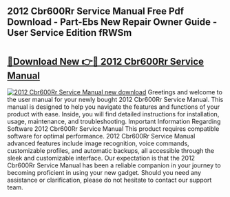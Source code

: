 ## 2012 Cbr600Rr Service Manual Free Pdf Download - Part-Ebs New Repair Owner Guide - User Service Edition fRWSm

# <h2><a href="http://bc13470.oget.top/?id=2012+Cbr600Rr+Service+Manual">🔗Download New 👉🔴 2012 Cbr600Rr Service Manual</a></h2>

[![2012 Cbr600Rr Service Manual new download](https://i.imgur.com/5g1atiW.png)](http://bc13470.oget.top/?id=2012+Cbr600Rr+Service+Manual)
Greetings and welcome to the user manual for your newly bought 2012 Cbr600Rr Service Manual. This manual is designed to help you navigate the features and functions of your product with ease. Inside, you will find detailed instructions for installation, usage, maintenance, and troubleshooting. Important Information Regarding Software 2012 Cbr600Rr Service Manual This product requires compatible software for optimal performance. 2012 Cbr600Rr Service Manual advanced features include image recognition, voice commands, customizable profiles, and automatic backups, all accessible through the sleek and customizable interface. Our expectation is that the 2012 Cbr600Rr Service Manual has been a reliable companion in your journey to becoming proficient in using your new gadget. Should you need any assistance or clarification, please do not hesitate to contact our support team.
